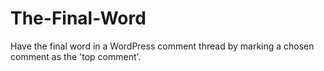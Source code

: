 # The-Final-Word
Have the final word in a WordPress comment thread by marking a chosen comment as the 'top comment'.
